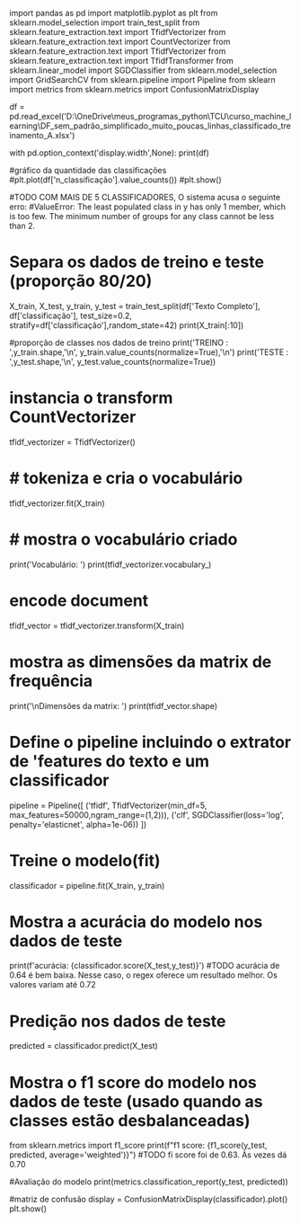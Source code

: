 import pandas as pd
import matplotlib.pyplot as plt
from sklearn.model_selection import train_test_split
from sklearn.feature_extraction.text import TfidfVectorizer
from sklearn.feature_extraction.text import CountVectorizer
from sklearn.feature_extraction.text import TfidfVectorizer
from sklearn.feature_extraction.text import TfidfTransformer
from sklearn.linear_model import SGDClassifier
from sklearn.model_selection import GridSearchCV
from sklearn.pipeline import Pipeline
from sklearn import metrics
from sklearn.metrics import ConfusionMatrixDisplay

df = pd.read_excel('D:\\OneDrive\\meus_programas_python\\TCU\\curso_machine_learning\\DF_sem_padrão_simplificado_muito_poucas_linhas_classificado_treinamento_A.xlsx')

with pd.option_context('display.width',None):
    print(df)

#gráfico da quantidade das classificações
#plt.plot(df['n_classificação'].value_counts())
#plt.show()

#TODO COM MAIS DE 5 CLASSIFICADORES, O sistema acusa o seguinte erro:
#ValueError: The least populated class in y has only 1 member, which is too few. The minimum number of groups for any class cannot be less than 2.
# Separa os dados de treino e teste (proporção 80/20)
X_train, X_test, y_train, y_test = train_test_split(df['Texto Completo'], df['classificação'], test_size=0.2, stratify=df['classificação'],random_state=42)
print(X_train[:10])

#proporção de classes nos dados de treino
print('TREINO : ',y_train.shape,'\n', y_train.value_counts(normalize=True),'\n')
print('TESTE  : ',y_test.shape,'\n', y_test.value_counts(normalize=True))

# instancia o transform CountVectorizer
tfidf_vectorizer = TfidfVectorizer()
# # tokeniza e cria o vocabulário
tfidf_vectorizer.fit(X_train)
# # mostra o vocabulário criado
print('Vocabulário: ')
print(tfidf_vectorizer.vocabulary_)

# encode document
tfidf_vector = tfidf_vectorizer.transform(X_train)
# mostra as dimensões da matrix de frequência
print('\nDimensões da matrix: ')
print(tfidf_vector.shape)

# Define o pipeline incluindo o extrator de 'features do texto e um classificador
pipeline = Pipeline([
    ('tfidf', TfidfVectorizer(min_df=5, max_features=50000,ngram_range=(1,2))),
    ('clf', SGDClassifier(loss='log', penalty='elasticnet', alpha=1e-06)) ])

# Treine o modelo(fit)
classificador = pipeline.fit(X_train, y_train)

# Mostra a acurácia do modelo nos dados de teste
print(f'acurácia: {classificador.score(X_test,y_test)}')
#TODO acurácia de 0.64 é bem baixa. Nesse caso, o regex oferece um resultado melhor. Os valores variam até 0.72

# Predição nos dados de teste
predicted = classificador.predict(X_test)

# Mostra o f1 score do modelo nos dados de teste (usado quando as classes estão desbalanceadas)
from sklearn.metrics import f1_score
print(f"f1 score: {f1_score(y_test, predicted, average='weighted')}")
#TODO fi score foi de 0.63. Às vezes dá 0.70

#Avaliação do modelo
print(metrics.classification_report(y_test, predicted))

#matriz de confusão
display = ConfusionMatrixDisplay(classificador).plot()
plt.show()
